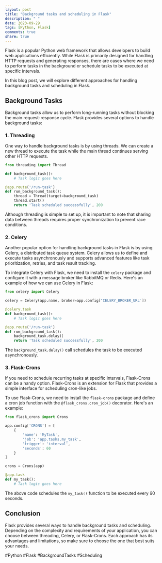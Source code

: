 ```yaml
---
layout: post
title: "Background tasks and scheduling in Flask"
description: " "
date: 2023-09-29
tags: [Python, Flask]
comments: true
share: true
---
```


Flask is a popular Python web framework that allows developers to build web applications efficiently. While Flask is primarily designed for handling HTTP requests and generating responses, there are cases where we need to perform tasks in the background or schedule tasks to be executed at specific intervals.

In this blog post, we will explore different approaches for handling background tasks and scheduling in Flask.

## Background Tasks

Background tasks allow us to perform long-running tasks without blocking the main request-response cycle. Flask provides several options to handle background tasks:

### 1. Threading

One way to handle background tasks is by using threads. We can create a new thread to execute the task while the main thread continues serving other HTTP requests.

```python
from threading import Thread

def background_task():
    # Task logic goes here

@app.route('/run-task')
def run_background_task():
    thread = Thread(target=background_task)
    thread.start()
    return 'Task scheduled successfully', 200
```

Although threading is simple to set up, it is important to note that sharing data between threads requires proper synchronization to prevent race conditions.

### 2. Celery

Another popular option for handling background tasks in Flask is by using Celery, a distributed task queue system. Celery allows us to define and execute tasks asynchronously and supports advanced features like task prioritization, retries, and task result tracking.

To integrate Celery with Flask, we need to install the `celery` package and configure it with a message broker like RabbitMQ or Redis. Here's an example of how we can use Celery in Flask:

```python
from celery import Celery

celery = Celery(app.name, broker=app.config['CELERY_BROKER_URL'])

@celery.task
def background_task():
    # Task logic goes here

@app.route('/run-task')
def run_background_task():
    background_task.delay()
    return 'Task scheduled successfully', 200
```

The `background_task.delay()` call schedules the task to be executed asynchronously.

### 3. Flask-Crons

If you need to schedule recurring tasks at specific intervals, Flask-Crons can be a handy option. Flask-Crons is an extension for Flask that provides a simple interface for scheduling cron-like jobs.

To use Flask-Crons, we need to install the `flask-crons` package and define a cron job function with the `@flask_crons.cron_job()` decorator. Here's an example:

```python
from flask_crons import Crons

app.config['CRONS'] = [
    {
        'name': 'MyTask',
        'job': 'app.tasks.my_task',
        'trigger': 'interval',
        'seconds': 60
    }
]

crons = Crons(app)

@app.task
def my_task():
    # Task logic goes here
```

The above code schedules the `my_task()` function to be executed every 60 seconds.

## Conclusion

Flask provides several ways to handle background tasks and scheduling. Depending on the complexity and requirements of your application, you can choose between threading, Celery, or Flask-Crons. Each approach has its advantages and limitations, so make sure to choose the one that best suits your needs.

#Python #Flask #BackgroundTasks #Scheduling